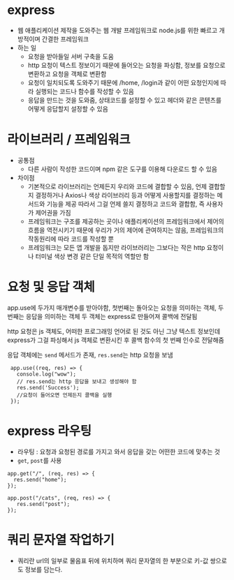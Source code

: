 # express

- 웹 애플리케이션 제작을 도와주는 웹 개발 프레임워크로 node.js를 위한 빠르고 개방적이며 간결한 프레임워크
- 하는 일
  - 요청을 받아들일 서버 구축을 도움
  - http 요청이 텍스트 정보이기 때문에 들어오는 요청을 파싱함, 정보를 요청으로 변환하고 요청을 객체로 변환함
  - 요청이 일치되도록 도와주기 때문에 /home, /login과 같이 어떤 요청인지에 따라 실행되는 코드나 함수를 작성할 수 있음
  - 응답을 만드는 것을 도와줌, 상태코드를 설정할 수 있고 헤더와 같은 콘텐츠를 어떻게 응답할지 설정할 수 있음

# 라이브러리 / 프레임워크

- 공통점
  - 다른 사람이 작성한 코드이며 npm 같은 도구를 이용해 다운로드 할 수 있음
- 차이점
  - 기본적으로 라이브러리는 언제든지 우리와 코드에 결합할 수 있음, 언제 결합할지 결정하거나 Axios나 색상 라이브러리 등과 어떻게 사용할지를 결정하는 메서드와 기능을 제공 따라서 그걸 언제 쓸지 결정하고 코드와 결합함, 즉 사용자가 제어권을 가짐
  - 프레임워크는 구조를 제공하는 곳이나 애플리케이션의 프레임워크에서 제어의 흐름을 역전시키기 때문에 우리가 거의 제어에 관여하지는 않음, 프레임워크의 작동원리에 따라 코드를 작성할 뿐
  - 프레임워크는 모든 앱 개발을 돕지만 라이브러리는 그보다는 작은 http 요청이나 터미널 색상 변경 같은 단일 목적의 역할만 함

# 요청 및 응답 객체

app.use에 두가지 매개변수를 받아야함,
첫번째는 돌아오는 요청을 의미하는 객체, 두번째는 응답을 의미하는 객체
두 객체는 express로 만들어져 콜백에 전달됨

http 요청은 js 객체도, 어떠한 프로그래밍 언어로 된 것도 아닌 그냥 텍스트 정보인데 express가 그걸 파싱해서 js 객체로 변환시킨 후 콜백 함수의 첫 번째 인수로 전달해줌

응답 객체에는 `send` 메서드가 존재, `res.send`는 http 요청을 보냄

```
 app.use((req, res) => {
   console.log("wow");
   // res.send는 http 응답을 보내고 생성해야 함
   res.send('Success');
   //요청이 들어오면 언제든지 콜백을 실행
 });

```

# express 라우팅

- 라우팅 : 요청과 요청된 경로를 가지고 와서 응답을 갖는 어떤한 코드에 맞추는 것
- `get`, `post`를 사용

```
app.get("/", (req, res) => {
  res.send("home");
});
```

```
app.post("/cats", (req, res) => {
   res.send("post");
});
```

# 쿼리 문자열 작업하기

- 쿼리란 url의 일부로 물음표 뒤에 위치하며 쿼리 문자열의 한 부분으로 키-값 쌍으로도 정보를 담는다.
